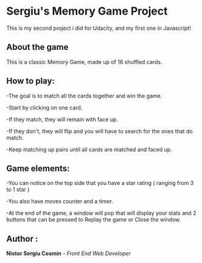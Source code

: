 # Sergiu's Memory Game Project

This is my second project i did for Udacity, and my first one in Javascript!

## About the game

This is a classic Memory Game, made up of 16 shuffled cards.

## How to play:

-The goal is to match all the cards together and win the game.

-Start by clicking on one card. 

-If they match, they will remain with face up.

-If they don't, they will flip and you will have to search for the ones that do match.

-Keep matching up pairs until all cards are matched and faced up.

## Game elements:


-You can notice on the top side that you have a star rating ( ranging from 3 to 1 star )

-You also have moves counter and a timer.

-At the end of the game, a window will pop that will display your stats and 2 buttons that can be pressed to Replay the game or Close the window.

## Author :
**Nistor Sergiu Cosmin** - _Front End Web Developer_
